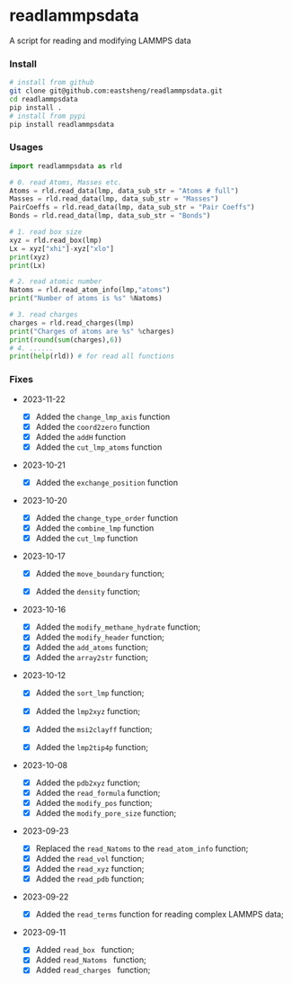 # readlammpsdata

A script for reading and modifying LAMMPS data



### Install

```bash
# install from github
git clone git@github.com:eastsheng/readlammpsdata.git
cd readlammpsdata
pip install .
# install from pypi
pip install readlammpsdata
```



### Usages

```python
import readlammpsdata as rld

# 0. read Atoms, Masses etc.
Atoms = rld.read_data(lmp, data_sub_str = "Atoms # full")
Masses = rld.read_data(lmp, data_sub_str = "Masses")
PairCoeffs = rld.read_data(lmp, data_sub_str = "Pair Coeffs")
Bonds = rld.read_data(lmp, data_sub_str = "Bonds")

# 1. read box size
xyz = rld.read_box(lmp)
Lx = xyz["xhi"]-xyz["xlo"]
print(xyz)
print(Lx)

# 2. read atomic number 
Natoms = rld.read_atom_info(lmp,"atoms")
print("Number of atoms is %s" %Natoms)

# 3. read charges 
charges = rld.read_charges(lmp)
print("Charges of atoms are %s" %charges)
print(round(sum(charges),6))
# 4. ......
print(help(rld)) # for read all functions
```

### Fixes

- 2023-11-22
  - [x] Added the `change_lmp_axis` function
  - [x] Added the `coord2zero` function
  - [x] Added the `addH` function
  - [x] Added the `cut_lmp_atoms` function
- 2023-10-21
  - [x] Added the `exchange_position` function
- 2023-10-20
  - [x] Added  the `change_type_order` function
  - [x] Added the `combine_lmp` function
  - [x] Added the `cut_lmp` function
- 2023-10-17
  - [x] Added the `move_boundary` function;

  - [x] Added the `density` function;
- 2023-10-16
  - [x] Added the `modify_methane_hydrate` function;
  - [x] Added  the `modify_header` function;
  - [x] Added the `add_atoms` function;
  - [x] Added the `array2str` function;
- 2023-10-12

  - [x] Added the `sort_lmp` function;

  - [x] Added  the `lmp2xyz` function;
  - [x] Added the `msi2clayff` function;
  - [x] Added the `lmp2tip4p` function;
- 2023-10-08
  - [x] Added the `pdb2xyz` function;
  - [x] Added the `read_formula` function;
  - [x] Added the `modify_pos` function;
  - [x] Added the `modify_pore_size` function;
- 2023-09-23
  - [x] Replaced the `read_Natoms` to the `read_atom_info` function;
  - [x] Added the `read_vol` function;
  - [x] Added the `read_xyz` function;
  - [x] Added the `read_pdb` function;
- 2023-09-22
  - [x] Added the `read_terms` function for reading complex LAMMPS data;
- 2023-09-11
  - [x] Added `read_box ` function;
  - [x] Added `read_Natoms ` function;
  - [x] Added `read_charges ` function;
